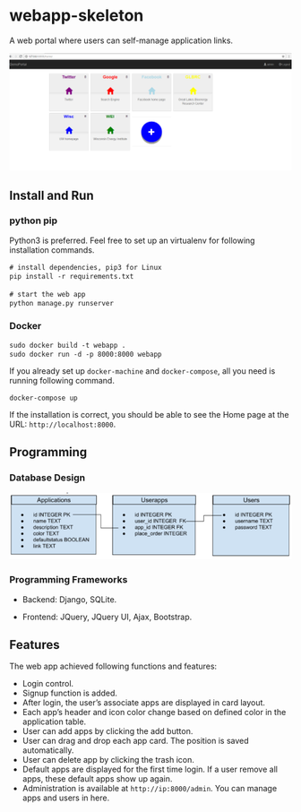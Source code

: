 # webapp-skeleton
A web portal where users can self-manage application links.

[home]: ./assets/home.PNG
[db-design]: ./assets/db_design.PNG

![alt text][home]

## Install and Run

### python pip
Python3 is preferred. Feel free to set up an virtualenv for following installation commands.
```
# install dependencies, pip3 for Linux 
pip install -r requirements.txt

# start the web app
python manage.py runserver
```
### Docker
```
sudo docker build -t webapp .
sudo docker run -d -p 8000:8000 webapp
```

If you already set up `docker-machine` and `docker-compose`, all you need is running following command.
```
docker-compose up
```

If the installation is correct, you should be able to see the Home page at the URL: `http://localhost:8000`.

## Programming
### Database Design

![alt text][db-design]


### Programming Frameworks
- Backend: Django, SQLite.

- Frontend: JQuery, JQuery UI, Ajax, Bootstrap.

## Features
The web app achieved following functions and features:
- Login control.
- Signup function is added.
- After login, the user’s associate apps are displayed in card layout. 
- Each app’s header and icon color change based on defined color in the application table.
- User can add apps by clicking the add button. 
- User can drag and drop each app card. The position is saved automatically.
- User can delete app by clicking the trash icon.
- Default apps are displayed for the first time login. If a user remove all apps, these default apps show up again.
- Administration is available at `http://ip:8000/admin`. You can manage apps and users in here. 
